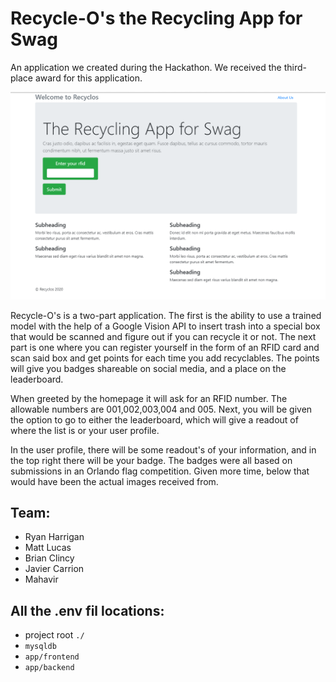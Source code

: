 # Recycle-O's the Recycling App for Swag

An application we created during the Hackathon. We received the third-place award for this application. 

![Recycle-O's](screenshot.png)

Recycle-O's is a two-part application. The first is the ability to use a trained model with the help of a Google Vision API to insert trash into a special box that would be scanned and figure out if you can recycle it or not. The next part is one where you can register yourself in the form of an RFID card and scan said box and get points for each time you add recyclables. The points will give you badges shareable on social media, and a place on the leaderboard.

When greeted by the homepage it will ask for an RFID number. The allowable numbers are 001,002,003,004 and 005. Next, you will be given the option to go to either the leaderboard, which will give a readout of where the list is or your user profile.

In the user profile, there will be some readout's of your information, and in the top right there will be your badge. The badges were all based on submissions in an Orlando flag competition. Given more time, below that would have been the actual images received from.

## Team:

* Ryan Harrigan 
* Matt Lucas
* Brian Clincy
* Javier Carrion
* Mahavir

## All the .env fil locations:
* project root `./`
* `mysqldb`
* `app/frontend`
* `app/backend`

